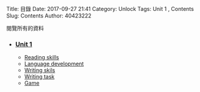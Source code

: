 Title: 目錄
Date: 2017-09-27 21:41
Category: Unlock
Tags: Unit 1 , Contents
Slug: Contents
Author: 40423222

閱覽所有的資料

<!-- PELICAN_END_SUMMARY -->
<!-- 這Title要停在最上方 所以時間要調到最新 -->
<!-- 時間表: 2017-09-21 00:48 ~ 2017-09-27 21:41 -->

<ul>
<li><h3><a href="https://40423222.github.io/2017springcd_hw/blog/2017springcd-final-1.html">Unit 1</a></h3>
<ul>
<li><a href="https://40423222.github.io/Unlock/blog/Unit%201-Reading%20skills.html">Reading skills</a>
<li><a href="https://40423222.github.io/Unlock/blog/Unit%201-Language%20development.html">Language development</a>
<li><a href="https://40423222.github.io/Unlock/blog/Unit%201-Writing%20skills.html">Writing skils</a>
<li><a href="https://40423222.github.io/Unlock/blog/Unit%201-Writing%20task.html">Writing task</a>
<li><a href="https://40423222.github.io/Unlock/blog/Unit%201-Game.html">Game</a>
</ul>
